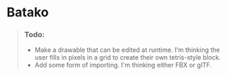 # Batako

> ### Todo:
> * Make a drawable that can be edited at runtime. I'm thinking the user fills in pixels in a grid to create their own tetris-style block.
> * Add some form of importing. I'm thinking either FBX or  glTF.